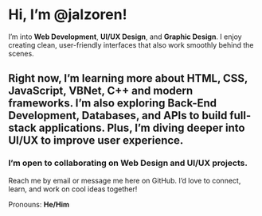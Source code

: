 # Hi, I’m @jalzoren!
I’m into **Web Development**, **UI/UX Design**, and **Graphic Design**. I enjoy creating clean, user-friendly interfaces that also work smoothly behind the scenes.

## Right now, I’m learning more about **HTML**, **CSS**, **JavaScript**, **VBNet**, **C++** and modern frameworks. I’m also exploring **Back-End Development**, **Databases**, and **APIs** to build full-stack applications. Plus, I’m diving deeper into **UI/UX** to improve user experience.

### I’m open to collaborating on **Web Design** and **UI/UX** projects.

Reach me by email or message me here on GitHub. I’d love to connect, learn, and work on cool ideas together!

Pronouns: **He/Him**
